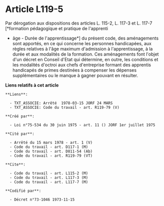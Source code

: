 # Article L119-5

Par dérogation aux dispositions des articles L. 115-2, L. 117-3 et L. 117-7 [*formation pédagogique et pratique de l'apprenti
- âge - Durée de l'apprentissage*] du présent code, des aménagements sont apportés, en ce qui concerne les personnes
handicapées, aux règles relatives à l'âge maximum d'admission à l'apprentissage, à la durée et aux modalités de la formation.
Ces aménagements font l'objet d'un décret en Conseil d'Etat qui détermine, en outre, les conditions et les modalités d'octroi
aux chefs d'entreprise formant des apprentis handicapés de primes destinées à compenser les dépenses supplémentaires ou le
manque à gagner pouvant en résulter.

**Liens relatifs à cet article**

	**Liens**:

	  - TXT_ASSOCIE: Arrêté  1978-03-15 JORF 24 MARS
	  - TXT_ASSOCIE: Code du travail - art. R119-79 (V)

	**Créé par**:

	  - Loi n°75-534 du 30 juin 1975 - art. 11 () JORF 1er juillet 1975

	**Cité par**:

	  - Arrêté du 15 mars 1978 - art. 1 (V)
	  - Code du travail - art. D117-1 (M)
	  - Code du travail - art. D811-54 (Ab)
	  - Code du travail - art. R119-79 (VT)

	**Cite**:

	  - Code du travail - art. L115-2 (M)
	  - Code du travail - art. L117-3 (M)
	  - Code du travail - art. L117-7 (M)

	**Codifié par**:

	  - Décret n°73-1046 1973-11-15
